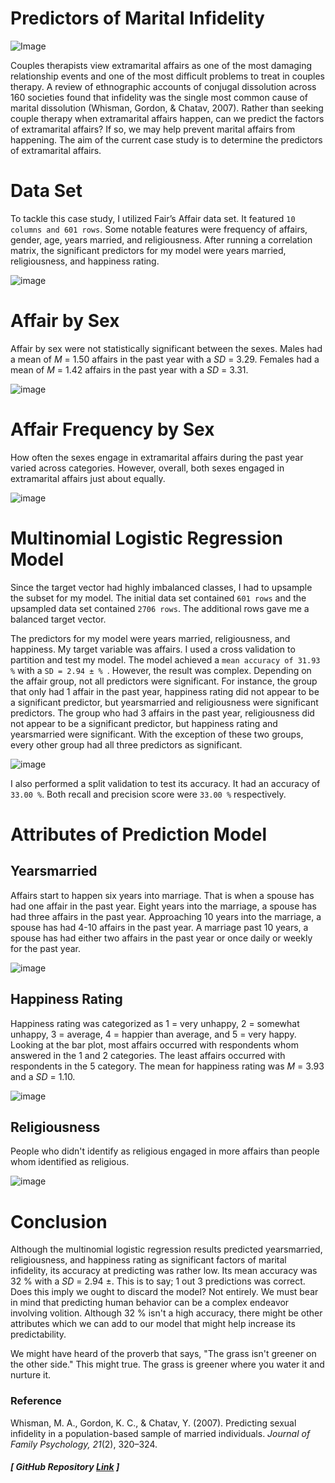 # Predictors of Marital Infidelity
 
![Image](infidelity_project.png)

Couples therapists view extramarital affairs as one of the most damaging relationship events and 
one of the most difficult problems to treat in couples therapy. A review of 
ethnographic accounts of conjugal dissolution across 160 societies found that infidelity was the 
single most common cause of marital dissolution (Whisman, Gordon, & Chatav, 2007). Rather than seeking couple therapy when 
extramarital affairs happen, can we predict the factors of extramarital affairs? If so, we may help 
prevent marital affairs from happening. The aim of the current case study is to determine the 
predictors of extramarital affairs. 


# Data Set
To tackle this case study, I utilized Fair’s Affair data set. It 
featured `10 columns and 601 rows`. Some notable features were frequency of affairs, gender, age, 
years married, and religiousness. After running a correlation matrix, the significant predictors 
for my model were years married, religiousness, and happiness rating. 

![image](Correlation.png)

# Affair by Sex

Affair by sex were not statistically significant between the sexes. Males had a 
mean of *M* = 1.50 affairs in the past year with a *SD* = 3.29. Females had a mean of *M* = 1.42 
affairs in the past year with a *SD* = 3.31. 

![image](affairs_sex.png)

# Affair Frequency by Sex

How often the sexes engage in extramarital affairs during the past year varied 
across categories. However, overall, both sexes engaged in extramarital affairs just about 
equally. 

![image](male_female_frequencies.png)

# Multinomial Logistic Regression Model

Since the target vector had highly imbalanced classes, I had to upsample the subset for my model. The initial data set contained `601 rows` and the upsampled data set contained `2706 rows`. The additional rows gave me a balanced target vector.   

The predictors for my model were years married, religiousness, and happiness. My target variable was affairs. I used a cross validation to partition and test my model. The model achieved a `mean accuracy of 31.93 %` with a `SD = 2.94 ± % `. However, the result was complex. Depending on the affair group, not all predictors were significant. For instance, the group that only had 1 affair in the past year, happiness rating did not appear to be a significant predictor, but yearsmarried and religiousness were significant predictors. The group who had 3 affairs in the past year, religiousness did not appear to be a significant predictor, but happiness rating and yearsmarried were significant. With the exception of these two groups, every other group had all three predictors as significant.  

![image](ml_results.png)

I also performed a split validation to test its accuracy. It had an accuracy of `33.00 %`. Both recall and precision score were `33.00 %` respectively.

# Attributes of Prediction Model

## Yearsmarried

Affairs start to happen six years into marriage. That is when a spouse has had one affair in the past year. Eight years into the marriage, a spouse has had three affairs in the past year. Approaching 10 years into the marriage, a spouse has had 4-10 affairs in the past year. A marriage past 10 years, a spouse has had either two affairs in the past year or once daily or weekly for the past year. 

![image](MODEL%20PREDICTION.png)

## Happiness Rating

Happiness rating was categorized as 1 = very unhappy, 2 = somewhat unhappy, 3 = average, 4 = happier than average, and 5 = very happy. Looking at the bar plot, most affairs occurred with respondents whom answered in the 1 and 2 categories. The least affairs occurred with respondents in the 5 category. The mean for happiness rating was *M* = 3.93 and a *SD* = 1.10.

![image](happy_rating_affair.png)

## Religiousness

People who didn't identify as religious engaged in more affairs than people whom identified as religious. 

![image](religiousness.png)

# Conclusion

Although the multinomial logistic regression results predicted yearsmarried, religiousness, and happiness rating as significant factors of marital infidelity, its accuracy at predicting was rather low. Its mean accuracy was 32 % with a _SD_ = 2.94 ±. This is to say; 1 out 3 predictions was correct. Does this imply we ought to discard the model? Not entirely. We must bear in mind that predicting human behavior can be a complex endeavor involving volition. Although 32 % isn't a high accuracy, there might be other attributes which we can add to our model that might help increase its predictability. 

We might have heard of the proverb that says, "The grass isn't greener on the other side." This might true. The grass is greener where you water it and nurture it. 

### Reference

Whisman, M. A., Gordon, K. C., & Chatav, Y. (2007). Predicting sexual infidelity in a population-based sample of married individuals. _Journal of Family Psychology, 21_(2), 320–324. 


##### [ GitHub Repository [Link](https://github.com/RenaissanceMan06/Marital_Infidelity) ]

